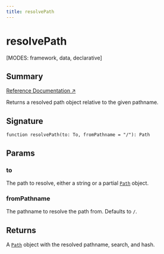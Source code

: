 ```yaml
---
title: resolvePath
---
```


# resolvePath

<!--
⚠️ ⚠️ IMPORTANT ⚠️ ⚠️ 

Thank you for helping improve our documentation!

This file is auto-generated from the JSDoc comments in the source
code, so please edit the JSDoc comments in the file below and this
file will be re-generated once those changes are merged.

https://github.com/remix-run/react-router/blob/main/packages/react-router/lib/router/utils.ts
-->

[MODES: framework, data, declarative]

## Summary

[Reference Documentation ↗](https://api.reactrouter.com/v7/functions/react_router.resolvePath.html)

Returns a resolved path object relative to the given pathname.

## Signature

```tsx
function resolvePath(to: To, fromPathname = "/"): Path
```

## Params

### to

The path to resolve, either a string or a partial [`Path`](https://api.reactrouter.com/v7/interfaces/react_router.Path.html) object.

### fromPathname

The pathname to resolve the path from. Defaults to `/`.

## Returns

A [`Path`](https://api.reactrouter.com/v7/interfaces/react_router.Path.html) object with the resolved pathname, search, and hash.

